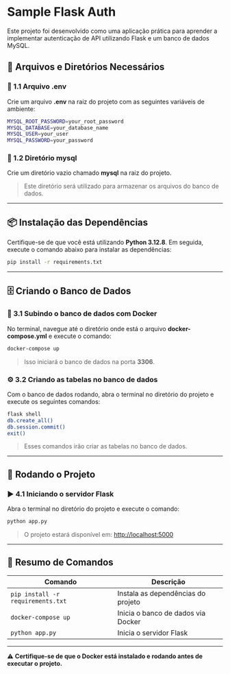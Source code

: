 # Sample Flask Auth

Este projeto foi desenvolvido como uma aplicação prática para aprender a implementar autenticação de API utilizando Flask e um banco de dados MySQL.

## 📂 Arquivos e Diretórios Necessários

### 📄 1.1 Arquivo **.env**

Crie um arquivo **.env** na raiz do projeto com as seguintes variáveis de ambiente:

```bash
MYSQL_ROOT_PASSWORD=your_root_password
MYSQL_DATABASE=your_database_name
MYSQL_USER=your_user
MYSQL_PASSWORD=your_password
```

### 📁 1.2 Diretório **mysql**

Crie um diretório vazio chamado **mysql** na raiz do projeto.

> Este diretório será utilizado para armazenar os arquivos do banco de dados.

---

## 📦 Instalação das Dependências

Certifique-se de que você está utilizando **Python 3.12.8**. Em seguida, execute o comando abaixo para instalar as dependências:

```bash
pip install -r requirements.txt
```

---

## 🗄️ Criando o Banco de Dados

### 🐳 3.1 Subindo o banco de dados com Docker

No terminal, navegue até o diretório onde está o arquivo **docker-compose.yml** e execute o comando:

```bash
docker-compose up
```

> Isso iniciará o banco de dados na porta **3306**.

### ⚙️ 3.2 Criando as tabelas no banco de dados

Com o banco de dados rodando, abra o terminal no diretório do projeto e execute os seguintes comandos:

```bash
flask shell
db.create_all()
db.session.commit()
exit()
```

> Esses comandos irão criar as tabelas no banco de dados.

---

## 🚀 Rodando o Projeto

### ▶️ 4.1 Iniciando o servidor Flask

Abra o terminal no diretório do projeto e execute o comando:

```bash
python app.py
```

> O projeto estará disponível em: [http://localhost:5000](http://localhost:5000)

---

## 📌 Resumo de Comandos

| Comando                           | Descrição                          |
| --------------------------------- | ---------------------------------- |
| `pip install -r requirements.txt` | Instala as dependências do projeto |
| `docker-compose up`               | Inicia o banco de dados via Docker |
| `python app.py`                   | Inicia o servidor Flask            |

---

⚠️ **Certifique-se de que o Docker está instalado e rodando antes de executar o projeto.**

